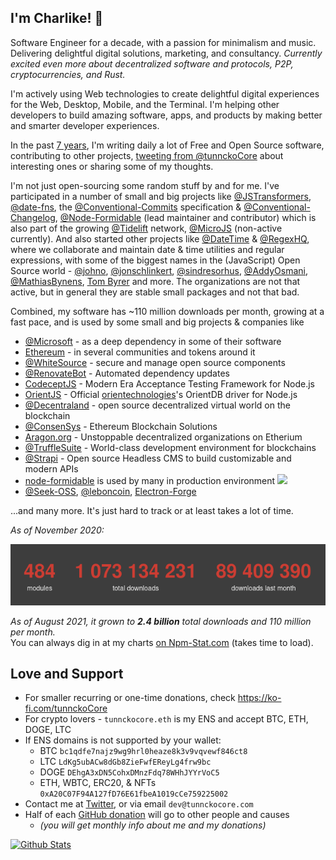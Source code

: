 ## I'm Charlike! 👋

Software Engineer for a decade, with a passion for minimalism and music. Delivering delightful digital solutions, marketing, and consultancy. _Currently excited even more about decentralized software and protocols, P2P, cryptocurrencies, and Rust._

I'm actively using Web technologies to create delightful digital experiences for the Web, Desktop, Mobile, and the Terminal. I'm helping other developers to build amazing software, apps, and products by making better and smarter developer experiences.

In the past [7 years](https://twitter.com/hashtag/6yearsOfOpenSource "#6yearsOfOpenSource"), I'm writing daily a lot of Free and Open Source software, contributing to other projects, [tweeting from @tunnckoCore](https://twitter.com/tunnckoCore) about interesting ones or sharing some of my thoughts.

I'm not just open-sourcing some random stuff by and for me. I've participated in a number of small and big projects like [@JSTransformers](https://github.com/jstransformers), [@date-fns](https://github.com/date-fns), the [@Conventional-Commits](https://github.com/conventional-commits) specification & [@Conventional-Changelog](https://github.com/conventional-changelog), [@Node-Formidable](https://github.com/node-formidable) (lead maintainer and contributor) which is also part of the growing [@Tidelift](https://github.com/tidelift) network, [@MicroJS](https://github.com/microjs) (non-active currently). And also started other projects like [@DateTime](https://github.com/datetime) & [@RegexHQ](https://github.com/regexhq), where we collaborate and maintain date & time utilities and regular expressions, with some of the biggest names in the (JavaScript) Open Source world - [@johno](https://github.com/johno), [@jonschlinkert](https://github.com/jonschlinkert), [@sindresorhus](https://github.com/sindresorhus), [@AddyOsmani](https://github.com/addyosmany), [@MathiasBynens](https://github.com/MathiasBynens), [Tom Byrer](https://github.com/tomByrer) and more. The organizations are not that active, but in general they are stable small packages and not that bad.

Combined, my software has ~110 million downloads per month, growing at a fast pace, and is used by some small and big projects & companies like

* [@Microsoft](https://github.com/microsoft) - as a deep dependency in some of their software
* [Ethereum](https://github.com/ethereum) - in several communities and tokens around it
* [@WhiteSource](https://github.com/WhiteSource) - secure and manage open source components
* [@RenovateBot](https://github.com/RenovateBot) - Automated dependency updates
* [CodeceptJS](https://codecept.io) - Modern Era Acceptance Testing Framework for Node.js
* [OrientJS](https://github.com/orientechnologies/orientjs) - Official [orientechnologies](https://github.com/orientechnologies)'s OrientDB driver for Node.js
* [@Decentraland](https://github.com/Decentraland) - open source decentralized virtual world on the blockchain
* [@ConsenSys](https://github.com/ConsenSys) - Ethereum Blockchain Solutions
* [Aragon.org](https://aragon.org) - Unstoppable decentralized organizations on Etherium
* [@TruffleSuite](https://github.com/TruffleSuite) - World-class development environment for blockchains
* [@Strapi](https://github.com/Strapi) - Open source Headless CMS to build customizable and modern APIs
* [node-formidable](https://github.com/node-formidable) is used by many in production environment ![](https://badgen.net/npm/dw/formidable)
* [@Seek-OSS](https://github.com/Seek-OSS), [@leboncoin](https://github.com/leboncoin), [Electron-Forge](https://www.electronforge.io/)

...and many more. It's just hard to track or at least takes a lot of time.


_As of November 2020:_

[![](./tunnckocore-2020-11-18.png)](http://npm-stats.com/tunnckocore "as of November 2020")

_As of August 2021, it grown to **2.4 billion** total downloads and 110 million per month._  
You can always dig in at my charts [on Npm-Stat.com](https://npm-stat.com/charts.html?author=tunnckocore&from=2015-08-01) (takes time to load).


## Love and Support

- For smaller recurring or one-time donations, check https://ko-fi.com/tunnckoCore
- For crypto lovers - `tunnckocore.eth` is my ENS and accept BTC, ETH, DOGE, LTC
- If ENS domains is not supported by your wallet:
  + BTC `bc1qdfe7najz9wg9hrl0heaze8k3v9vqvewf846ct8`
  + LTC `LdKg5ubACw8dGb8ZieFwfEReyLg4frw9bc`
  + DOGE `DEhgA3xDN5CohxDMnzFdq78WHhJYYrVoC5`
  + ETH, WBTC, ERC20, & NFTs  `0xA20C07F94A127fD76E61fbeA1019cCe759225002`
- Contact me at [Twitter](https://twitter.com/tunnckoCore), or via email `dev@tunnckocore.com`
- Half of each [GitHub donation](https://github.com/sponsors/tunnckoCore) will go to other people and causes
  + _(you will get monthly info about me and my donations)_


[![Github Stats](https://github-readme-stats.vercel.app/api?username=tunnckoCore&count_private=true&show_icons=true&include_all_commits=true)](https://github-readme-stats.vercel.app)

